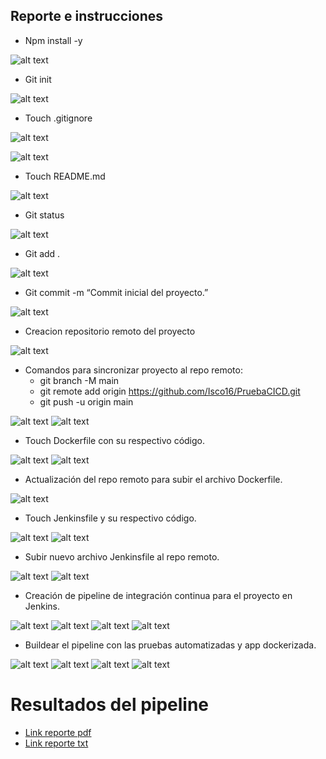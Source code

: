 ## Reporte e instrucciones

- Npm install -y

![alt text](assets/images/image.png)

- Git init

![alt text](assets/images/image-1.png)
 
- Touch .gitignore

![alt text](assets/images/image-2.png)

![alt text](assets/images/image-3.png)
 
- Touch README.md

![alt text](assets/images/image-4.png)

- Git status
 
 ![alt text](assets/images/image-5.png)

- Git add .

![alt text](assets/images/image-6.png)
 
- Git commit -m “Commit inicial del proyecto.”

![alt text](assets/images/image-7.png)
 
- Creacion repositorio remoto del proyecto

![alt text](assets/images/image-8.png)
 
- Comandos para sincronizar proyecto al repo remoto:
    - git branch -M main
    - git remote add origin https://github.com/Isco16/PruebaCICD.git
    - git push -u origin main
 
 ![alt text](assets/images/image-9.png)
![alt text](assets/images/image-10.png)
 
- Touch Dockerfile con su respectivo código.
 
 ![alt text](assets/images/image-11.png)
 ![alt text](assets/images/image-12.png)

- Actualización del repo remoto para subir el archivo Dockerfile.
 
![alt text](assets/images/image-13.png)

- Touch Jenkinsfile y su respectivo código.
 
 ![alt text](assets/images/image-14.png)
 ![alt text](assets/images/image-15.png)

- Subir nuevo archivo Jenkinsfile al repo remoto.
 
 ![alt text](assets/images/image-16.png)
 ![alt text](assets/images/image-17.png)

- Creación de pipeline de integración continua para el proyecto en Jenkins.
 
 ![alt text](assets/images/image-18.png)
 ![alt text](assets/images/image-19.png)
 ![alt text](assets/images/image-20.png)
 ![alt text](assets/images/image-21.png)

- Buildear el pipeline con las pruebas automatizadas y app dockerizada.

 ![alt text](assets/images/image-22.png)
 ![alt text](assets/images/image-23.png)
 ![alt text](assets/images/image-24.png)
 ![alt text](assets/images/image-25.png)

 # Resultados del pipeline

 - [Link reporte pdf](assets/reports/Reporte_4.pdf)
 - [Link reporte txt](assets/reports/#4.txt)